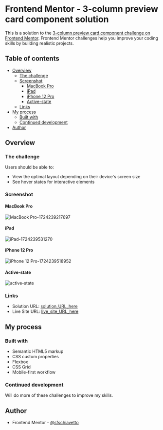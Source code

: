 # Frontend Mentor - 3-column preview card component solution

This is a solution to the [3-column preview card component challenge on Frontend Mentor](https://www.frontendmentor.io/challenges/3column-preview-card-component-pH92eAR2-). Frontend Mentor challenges help you improve your coding skills by building realistic projects. 

## Table of contents

- [Overview](#overview)
  - [The challenge](#the-challenge)
  - [Screenshot](#screenshot)
    - [MacBook Pro](#macbook-pro)
    - [iPad](#ipad)
    - [iPhone 12 Pro](#iphone-12-pro)
    - [Active-state](activate-state)
  - [Links](#links)
- [My process](#my-process)
  - [Built with](#built-with)
  - [Continued development](#continued-development)
- [Author](#author)

## Overview

### The challenge

Users should be able to:

- View the optimal layout depending on their device's screen size
- See hover states for interactive elements

### Screenshot
#### MacBook Pro
![MacBook Pro-1724239217697](https://github.com/user-attachments/assets/6bead1f3-3e94-4df9-ba80-f333158c69ea)

#### iPad
![iPad-1724239531270](https://github.com/user-attachments/assets/185d0705-7b89-4da8-abb2-340992ea4ac7)

#### iPhone 12 Pro
![iPhone 12 Pro-1724239518952](https://github.com/user-attachments/assets/3ae2208f-139e-4c36-a6e1-89387bcfef22)

#### Active-state
![active-state](https://github.com/user-attachments/assets/35365265-fa7b-4aa8-bbd8-4865fd8a77b9)

### Links

- Solution URL: [solution_URL_here](https://github.com/sfschiavetto/3-column-preview-card-component-main)
- Live Site URL: [live_site_URL_here](https://sfschiavetto.github.io/3-column-preview-card-component-main/)

## My process

### Built with

- Semantic HTML5 markup
- CSS custom properties
- Flexbox
- CSS Grid
- Mobile-first workflow

### Continued development

Will do more of these challenges to improve my skills.

## Author

- Frontend Mentor - [@sfschiavetto](https://www.frontendmentor.io/profile/sfschiavetto)

